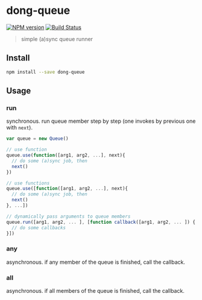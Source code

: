 # dong-queue

[![NPM version](https://img.shields.io/npm/v/dong-queue.svg?style=flat-square)](https://npmjs.org/package/dong-queue)
[![Build Status](https://img.shields.io/travis/crossjs/dong-queue.svg?style=flat-square
)](https://travis-ci.org/crossjs/dong-queue)

> simple (a)sync queue runner

## Install

```bash
npm install --save dong-queue
```

## Usage

### run

synchronous. run queue member step by step (one invokes by previous one with `next`).

```js
var queue = new Queue()

// use function
queue.use(function([arg1, arg2, ...], next){
  // do some (a)sync job, then
  next()
})

// use functions
queue.use([function([arg1, arg2, ...], next){
  // do some (a)sync job, then
  next()
}, ...])

// dynamically pass arguments to queue members
queue.run([arg1, arg2, ... ], [function callback([arg1, arg2, ... ]) {
  // do some callbacks
}])
```

### any

asynchronous. if any member of the queue is finished, call the callback.

### all

asynchronous. if all members of the queue is finished, call the callback.
